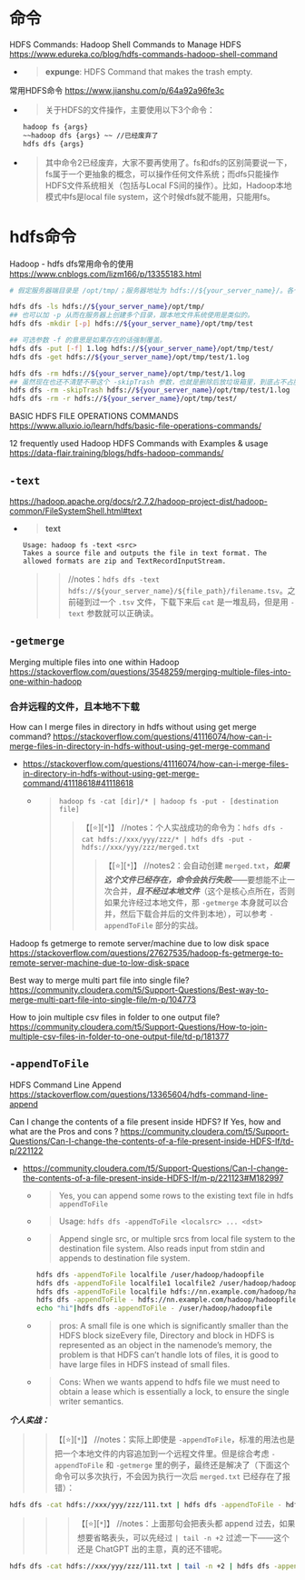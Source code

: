 
# 命令

HDFS Commands: Hadoop Shell Commands to Manage HDFS https://www.edureka.co/blog/hdfs-commands-hadoop-shell-command
- > **expunge**: HDFS Command that makes the trash empty.

常用HDFS命令 https://www.jianshu.com/p/64a92a96fe3c
- > 关于HDFS的文件操作，主要使用以下3个命令：
  ```sh
  hadoop fs {args}
  ~~hadoop dfs {args} ~~ //已经废弃了
  hdfs dfs {args}
  ```
- > 其中命令2已经废弃，大家不要再使用了。fs和dfs的区别简要说一下，fs属于一个更抽象的概念，可以操作任何文件系统；而dfs只能操作HDFS文件系统相关（包括与Local FS间的操作）。比如，Hadoop本地模式中fs是local file system，这个时候dfs就不能用，只能用fs。

# hdfs命令

Hadoop - hdfs dfs常用命令的使用 https://www.cnblogs.com/lizm166/p/13355183.html
```sh
# 假定服务器端目录是 /opt/tmp/；服务器地址为 hdfs://${your_server_name}/。各个命令和本地文件系统操作差不多，还是很直观的。

hdfs dfs -ls hdfs://${your_server_name}/opt/tmp/
## 也可以加 -p 从而在服务器上创建多个目录，跟本地文件系统使用是类似的。
hdfs dfs -mkdir [-p] hdfs://${your_server_name}/opt/tmp/test

## 可选参数 -f 的意思是如果存在的话强制覆盖。
hdfs dfs -put [-f] 1.log hdfs://${your_server_name}/opt/tmp/test/
hdfs dfs -get hdfs://${your_server_name}/opt/tmp/test/1.log

hdfs dfs -rm hdfs://${your_server_name}/opt/tmp/test/1.log
## 虽然现在也还不清楚不带这个 -skipTrash 参数，也就是删除后放垃圾箱里，到底占不占服务器存储- -
hdfs dfs -rm -skipTrash hdfs://${your_server_name}/opt/tmp/test/1.log
hdfs dfs -rm -r hdfs://${your_server_name}/opt/tmp/test/
```

BASIC HDFS FILE OPERATIONS COMMANDS https://www.alluxio.io/learn/hdfs/basic-file-operations-commands/

12 frequently used Hadoop HDFS Commands with Examples & usage https://data-flair.training/blogs/hdfs-hadoop-commands/

## `-text`

https://hadoop.apache.org/docs/r2.7.2/hadoop-project-dist/hadoop-common/FileSystemShell.html#text
- > **text**
  ```console
  Usage: hadoop fs -text <src>
  Takes a source file and outputs the file in text format. The allowed formats are zip and TextRecordInputStream.
  ```
  >> //notes：`hdfs dfs -text hdfs://${your_server_name}/${file_path}/filename.tsv`。之前碰到过一个 `.tsv` 文件，下载下来后 `cat` 是一堆乱码，但是用 `-text` 参数就可以正确读。

## `-getmerge`

Merging multiple files into one within Hadoop https://stackoverflow.com/questions/3548259/merging-multiple-files-into-one-within-hadoop

### 合并远程的文件，且本地不下载

How can I merge files in directory in hdfs without using get merge command? https://stackoverflow.com/questions/41116074/how-can-i-merge-files-in-directory-in-hdfs-without-using-get-merge-command
- https://stackoverflow.com/questions/41116074/how-can-i-merge-files-in-directory-in-hdfs-without-using-get-merge-command/41118618#41118618
  * > `hadoop fs -cat [dir]/* | hadoop fs -put - [destination file]`
    >> 【[:star:][`*`]】 //notes：个人实战成功的命令为：`hdfs dfs -cat hdfs://xxx/yyy/zzz/* | hdfs dfs -put - hdfs://xxx/yyy/zzz/merged.txt`
    >>> 【[:star:][`*`]】 //notes2：会自动创建 `merged.txt`，***如果这个文件已经存在，命令会执行失败***——要想能不止一次合并，***且不经过本地文件***（这个是核心点所在，否则如果允许经过本地文件，那 `-getmerge` 本身就可以合并，然后下载合并后的文件到本地），可以参考 `-appendToFile` 部分的实战。

Hadoop fs getmerge to remote server/machine due to low disk space https://stackoverflow.com/questions/27627535/hadoop-fs-getmerge-to-remote-server-machine-due-to-low-disk-space

Best way to merge multi part file into single file? https://community.cloudera.com/t5/Support-Questions/Best-way-to-merge-multi-part-file-into-single-file/m-p/104773

How to join multiple csv files in folder to one output file? https://community.cloudera.com/t5/Support-Questions/How-to-join-multiple-csv-files-in-folder-to-one-output-file/td-p/181377

## `-appendToFile`

HDFS Command Line Append https://stackoverflow.com/questions/13365604/hdfs-command-line-append

Can I change the contents of a file present inside HDFS? If Yes, how and what are the Pros and cons ? https://community.cloudera.com/t5/Support-Questions/Can-I-change-the-contents-of-a-file-present-inside-HDFS-If/td-p/221122
- https://community.cloudera.com/t5/Support-Questions/Can-I-change-the-contents-of-a-file-present-inside-HDFS-If/m-p/221123#M182997
  * > Yes, you can append some rows to the existing text file in hdfs `appendToFile`
  * > Usage: `hdfs dfs -appendToFile <localsrc> ... <dst>`
  * > Append single src, or multiple srcs from local file system to the destination file system. Also reads input from stdin and appends to destination file system.
    ```sh
    hdfs dfs -appendToFile localfile /user/hadoop/hadoopfile
    hdfs dfs -appendToFile localfile1 localfile2 /user/hadoop/hadoopfile
    hdfs dfs -appendToFile localfile hdfs://nn.example.com/hadoop/hadoopfile
    hdfs dfs -appendToFile - hdfs://nn.example.com/hadoop/hadoopfile Reads the input from stdin.
    echo "hi"|hdfs dfs -appendToFile - /user/hadoop/hadoopfile
    ```
  * > pros: A small file is one which is significantly smaller than the HDFS block sizeEvery file, Directory and block in HDFS is represented as an object in the namenode’s memory, the problem is that HDFS can’t handle lots of files, it is good to have large files in HDFS instead of small files.
  * > Cons: When we wants append to hdfs file we must need to obtain a lease which is essentially a lock, to ensure the single writer semantics.

***个人实战：***
>> 【[:star:][`*`]】 //notes：实际上即使是 `-appendToFile`，标准的用法也是把一个本地文件的内容追加到一个远程文件里。但是综合考虑 `-appendToFile` 和 `-getmerge` 里的例子，最终还是解决了（下面这个命令可以多次执行，不会因为执行一次后 `merged.txt` 已经存在了报错）：
```sh
hdfs dfs -cat hdfs://xxx/yyy/zzz/111.txt | hdfs dfs -appendToFile - hdfs://xxx/yyy/zzz/merged.txt
```
>>> 【[:star:][`*`]】 //notes：上面那句会把表头都 append 过去，如果想要省略表头，可以先经过 `| tail -n +2` 过滤一下——这个还是 ChatGPT 出的主意，真的还不错呢。
```sh
hdfs dfs -cat hdfs://xxx/yyy/zzz/111.txt | tail -n +2 | hdfs dfs -appendToFile - hdfs://xxx/yyy/zzz/merged.txt
```
